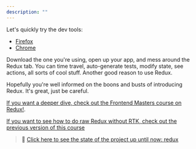 ```yaml
---
description: ""
---
```


Let's quickly try the dev tools:

- [Firefox][fox]
- [Chrome][chrome]

Download the one you're using, open up your app, and mess around the Redux tab. You can time travel, auto-generate tests, modify state, see actions, all sorts of cool stuff. Another good reason to use Redux.

Hopefully you're well informed on the boons and busts of introducing Redux. It's great, just be careful.

[If you want a deeper dive, check out the Frontend Masters course on Redux!][fem].

[If you want to see how to do raw Redux without RTK, check out the previous version of this course][ir4]

> 🏁 [Click here to see the state of the project up until now: redux][step]

[step]: https://github.com/btholt/citr-v8-project/tree/master/redux
[fox]: https://addons.mozilla.org/en-US/firefox/addon/reduxdevtools/
[chrome]: https://chrome.google.com/webstore/detail/redux-devtools/lmhkpmbekcpmknklioeibfkpmmfibljd?hl=en
[fem]: https://frontendmasters.com/courses/redux-fundamentals/
[ir4]: https://frontendmasters.com/courses/intermediate-react-v4/redux/
